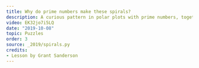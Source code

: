 ```yaml
---
title: Why do prime numbers make these spirals?
description: A curious pattern in polar plots with prime numbers, together with discussion of Dirichlet's theorem
video: EK32jo7i5LQ
date: "2019-10-08"
topic: Puzzles
order: 3
source: _2019/spirals.py
credits:
- Lesson by Grant Sanderson
---
```

